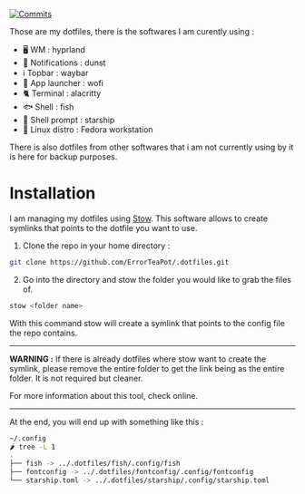 [![Commits][commits-shield]][commits-url]

Those are my dotfiles, there is the softwares I am curently using :

- 🖥️ WM : hyprland
- 🔔 Notifications : dunst
- ℹ️ Topbar : waybar
- 🚀 App launcher : wofi
- 🐈 Terminal : alacritty
- 🐟 Shell : fish
- 💫 Shell prompt : starship
- 🐧 Linux distro : Fedora workstation
  
There is also dotfiles from other softwares that i am not currently using by it is here for backup purposes.

[commits-shield]: https://img.shields.io/github/commit-activity/t/ErrorTeaPot/.dotfiles
[commits-url]: https://github.com/ErrorTeaPot/.dotfiles/graphs/commit-activity

# Installation

I am managing my dotfiles using [Stow]([URL](https://www.gnu.org/software/stow/)).
This software allows to create symlinks that points to the dotfile you want to use. 

1. Clone the repo in your home directory :
```bash
git clone https://github.com/ErrorTeaPot/.dotfiles.git
```
2. Go into the directory and stow the folder you would like to grab the files of.
```bash
stow <folder name>
```
With this command stow will create a symlink that points to the config file the repo contains.

---
**WARNING :** If there is already dotfiles where stow want to create the symlink, please remove the entire folder to get the link being as the entire folder.
It is not required but cleaner. 

For more information about this tool, check online.

---

At the end, you will end up with something like this :
```bash
~/.config
🌶️ tree -L 1                                                                                                     (base)
.
├── fish -> ../.dotfiles/fish/.config/fish
├── fontconfig -> ../.dotfiles/fontconfig/.config/fontconfig
└── starship.toml -> ../.dotfiles/starship/.config/starship.toml
```
